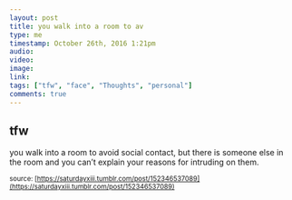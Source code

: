 ```yaml
---
layout: post
title: you walk into a room to av
type: me
timestamp: October 26th, 2016 1:21pm
audio: 
video: 
image: 
link: 
tags: ["tfw", "face", "Thoughts", "personal"]
comments: true
---
```

## tfw ##
you walk into a room to avoid social contact, but there is someone else in the room and you can’t explain your reasons for intruding on them.
  
<small>source: [https://saturdayxiii.tumblr.com/post/152346537089](https://saturdayxiii.tumblr.com/post/152346537089)</small>